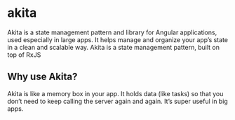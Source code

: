 # akita
Akita is a state management pattern and library for Angular applications, used especially in large apps. It helps manage and organize your app’s state in a clean and scalable way. Akita is a state management pattern, built on top of RxJS

## Why use Akita?
Akita is like a memory box in your app. It holds data (like tasks) so that you don’t need to keep calling the server again and again. It’s super useful in big apps.

